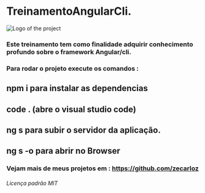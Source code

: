 # TreinamentoAngularCli.
![Logo of the project](https://external-content.duckduckgo.com/iu/?u=https%3A%2F%2Ftse1.mm.bing.net%2Fth%3Fid%3DOIP.3Wz7f4YEuk3Ri4R5egr61gAAAA%26pid%3DApi&f=1)

### Este treinamento tem como finalidade adquirir conhecimento profundo sobre o framework Angular/cli.
### Para rodar o projeto execute os comandos :
## npm i para instalar as dependencias

## code . (abre o visual studio code)

## ng s para subir o servidor da aplicação. 

## ng s -o para abrir no Browser

### Vejam mais de meus projetos em : https://github.com/zecarloz
###### Licença padrão MIT
